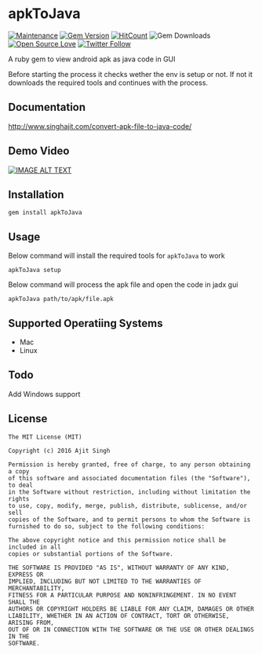 # apkToJava
[![Maintenance](https://img.shields.io/badge/Maintained%3F-yes-green.svg)](https://GitHub.com/ajitsing/apkToJava/graphs/commit-activity)
[![Gem Version](https://badge.fury.io/rb/apkToJava.svg)](https://badge.fury.io/rb/apkToJava)
[![HitCount](http://hits.dwyl.io/ajitsing/apkToJava.svg)](http://hits.dwyl.io/ajitsing/apkToJava)
![Gem Downloads](http://ruby-gem-downloads-badge.herokuapp.com/apkToJava?type=total)
[![Open Source Love](https://badges.frapsoft.com/os/v1/open-source.svg?v=102)](https://opensource.org/licenses/MIT)
[![Twitter Follow](https://img.shields.io/twitter/follow/Ajit5ingh.svg?style=social)](https://twitter.com/Ajit5ingh)

A ruby gem to view android apk as java code in GUI

Before starting the process it checks wether the env is setup or not.
If not it downloads the required tools and continues with the process.

## Documentation
http://www.singhajit.com/convert-apk-file-to-java-code/

## Demo Video
[![IMAGE ALT TEXT](http://img.youtube.com/vi/YDWg-bgsAfc/0.jpg)](https://www.youtube.com/watch?v=YDWg-bgsAfc "Demo")

## Installation

```shell
gem install apkToJava
```

## Usage

Below command will install the required tools for ```apkToJava``` to work

```shell
apkToJava setup
```

Below command will process the apk file and open the code in jadx gui

```shell
apkToJava path/to/apk/file.apk
```

## Supported Operatiing Systems
- Mac
- Linux

## Todo
Add Windows support

## License
```LICENSE
The MIT License (MIT)

Copyright (c) 2016 Ajit Singh

Permission is hereby granted, free of charge, to any person obtaining a copy
of this software and associated documentation files (the "Software"), to deal
in the Software without restriction, including without limitation the rights
to use, copy, modify, merge, publish, distribute, sublicense, and/or sell
copies of the Software, and to permit persons to whom the Software is
furnished to do so, subject to the following conditions:

The above copyright notice and this permission notice shall be included in all
copies or substantial portions of the Software.

THE SOFTWARE IS PROVIDED "AS IS", WITHOUT WARRANTY OF ANY KIND, EXPRESS OR
IMPLIED, INCLUDING BUT NOT LIMITED TO THE WARRANTIES OF MERCHANTABILITY,
FITNESS FOR A PARTICULAR PURPOSE AND NONINFRINGEMENT. IN NO EVENT SHALL THE
AUTHORS OR COPYRIGHT HOLDERS BE LIABLE FOR ANY CLAIM, DAMAGES OR OTHER
LIABILITY, WHETHER IN AN ACTION OF CONTRACT, TORT OR OTHERWISE, ARISING FROM,
OUT OF OR IN CONNECTION WITH THE SOFTWARE OR THE USE OR OTHER DEALINGS IN THE
SOFTWARE.
```
